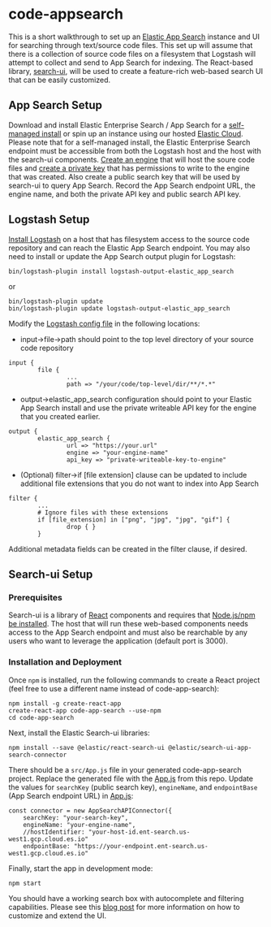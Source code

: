 # code-appsearch
This is a short walkthrough to set up an [Elastic App Search](https://www.elastic.co/guide/en/app-search/current/index.html) instance and UI for searching through text/source code files.  This set up will assume that there is a collection of source code files on a filesystem that Logstash will attempt to collect and send to App Search for indexing.  The React-based library, [search-ui](https://github.com/elastic/search-ui), will be used to create a feature-rich web-based search UI that can be easily customized.

## App Search Setup
Download and install Elastic Enterprise Search / App Search for a [self-managed install](https://www.elastic.co/downloads/enterprise-search) or spin up an instance using our hosted [Elastic Cloud](https://www.elastic.co/blog/elastic-enterprise-search-now-available-on-elastic-cloud).  Please note that for a self-managed install, the Elastic Enterprise Search endpoint must be accessible from both the Logstash host and the host with the search-ui components.  [Create an engine](https://www.elastic.co/guide/en/app-search/current/getting-started.html#getting-started-with-app-search-engine) that will host the soure code files and [create a private key](https://www.elastic.co/guide/en/app-search/current/authentication.html#authentication) that has permissions to write to the engine that was created.  Also create a public search key that will be used by search-ui to query App Search.  Record the App Search endpoint URL, the engine name, and both the private API key and public search API key.

## Logstash Setup
[Install Logstash](https://www.elastic.co/guide/en/logstash/current/getting-started-with-logstash.html) on a host that has filesystem access to the source code repository and can reach the Elastic App Search endpoint.  You may also need to install or update the App Search output plugin for Logstash:
```
bin/logstash-plugin install logstash-output-elastic_app_search
```
or
```
bin/logstash-plugin update 
bin/logstash-plugin update logstash-output-elastic_app_search
```
Modify the [Logstash config file](logstash/full-file.conf) in the following locations:
- input->file->path should point to the top level directory of your source code repository
```
input {
        file {
                ...
                path => "/your/code/top-level/dir/**/*.*"
```
- output->elastic_app_search configuration should point to your Elastic App Search install and use the private writeable API key for the engine that you created earlier.
```
output {
        elastic_app_search {
                url => "https://your.url"
                engine => "your-engine-name"
                api_key => "private-writeable-key-to-engine"
```
- (Optional) filter->if [file extension] clause can be updated to include additional file extensions that you do not want to index into App Search
```
filter {
        ...
        # Ignore files with these extensions
        if [file_extension] in ["png", "jpg", "jpg", "gif"] {
                drop { }
        }
```
Additional metadata fields can be created in the filter clause, if desired. 
## Search-ui Setup
### Prerequisites
Search-ui is a library of [React](https://reactjs.org/) components and requires that [Node.js/npm be installed](https://www.npmjs.com/get-npm).  The host that will run these web-based components needs access to the App Search endpoint and must also be rearchable by any users who want to leverage the application (default port is 3000).  

### Installation and Deployment
Once `npm` is installed, run the following commands to create a React project (feel free to use a different name instead of code-app-search):
```
npm install -g create-react-app
create-react-app code-app-search --use-npm
cd code-app-search
```
Next, install the Elastic Search-ui libraries:
```
npm install --save @elastic/react-search-ui @elastic/search-ui-app-search-connector
```
There should be a `src/App.js` file in your generated code-app-search project.  Replace the generated file with the [App.js](appsearch/App.js) from this repo.  Update the values for `searchKey` (public search key), `engineName`, and `endpointBase` (App Search endpoint URL) in [App.js](appsearch/App.js):
```
const connector = new AppSearchAPIConnector({
	searchKey: "your-search-key",
	engineName: "your-engine-name",
	//hostIdentifier: "your-host-id.ent-search.us-west1.gcp.cloud.es.io"
	endpointBase: "https://your-endpoint.ent-search.us-west1.gcp.cloud.es.io"
```
Finally, start the app in development mode:
```
npm start
```
You should have a working search box with autocomplete and filtering capabilities.  Please see this [blog post](https://www.elastic.co/blog/how-to-build-great-react-search-experiences-quickly?baymax=elastic-web&elektra=blog&rogue=searchui-ga-announcement) for more information on how to customize and extend the UI.